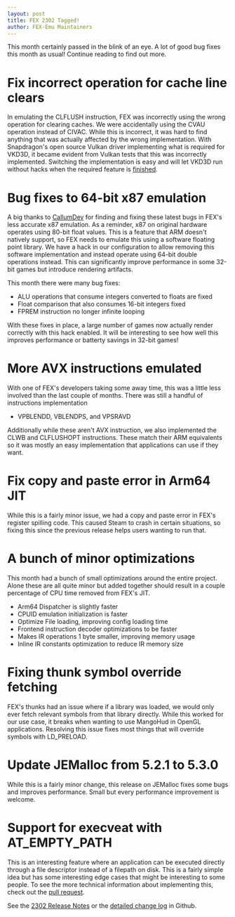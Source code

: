 ```yaml
---
layout: post
title: FEX 2302 Tagged!
author: FEX-Emu Maintainers
---
```


This month certainly passed in the blink of an eye. A lot of good bug fixes this month as usual! Continue reading to find out more.

# Fix incorrect operation for cache line clears 
In emulating the CLFLUSH instruction, FEX was incorrectly using the wrong operation for clearing caches. We were accidentally using the CVAU operation instead of CIVAC.
While this is incorrect, it was hard to find anything that was actually affected by the wrong implementation. With Snapdragon's open source Vulkan driver implementing what is required for VKD3D,
it became evident from Vulkan tests that this was incorrectly implemented. Switching the implementation is easy and will let VKD3D run without hacks
when the required feature is [finished](https://gitlab.freedesktop.org/mesa/mesa/-/merge_requests/20550).

# Bug fixes to 64-bit x87 emulation
A big thanks to [CallumDev](https://github.com/CallumDev) for finding and fixing these latest bugs in FEX's less accurate x87 emulation. As a
reminder, x87 on original hardware operates using 80-bit float values. This is a feature that ARM doesn't natively support, so FEX needs to emulate
this using a software floating point library. We have a hack in our configuration to allow removing this software implementation and instead operate
using 64-bit double operations instead. This can significantly improve performance in some 32-bit games but introduce rendering artifacts.

This month there were many bug fixes:
- ALU operations that consume integers converted to floats are fixed
- Float comparison that also consumes 16-bit integers fixed
- FPREM instruction no longer infinite looping

With these fixes in place, a large number of games now actually render correctly with this hack enabled. It will be interesting to see how well this
improves performance or batterty savings in 32-bit games!

# More AVX instructions emulated
With one of FEX's developers taking some away time, this was a little less involved than the last couple of months.
There was still a handful of instructions implementation
- VPBLENDD, VBLENDPS, and VPSRAVD

Additionally while these aren't AVX instruction, we also implemented the CLWB and CLFLUSHOPT instructions. These match their ARM equivalents so it was
mostly an easy implementation that applications can use if they want.

# Fix copy and paste error in Arm64 JIT
While this is a fairly minor issue, we had a copy and paste error in FEX's register spilling code. This caused Steam to crash in certain situations,
so fixing this since the previous release helps users wanting to run that.

# A bunch of minor optimizations
This month had a bunch of small optimizations around the entire project. Alone these are all quite minor but added together should result in a couple
percentage of CPU time removed from FEX's JIT.
- Arm64 Dispatcher is slightly faster
- CPUID emulation initialization is faster
- Optimize File loading, improving config loading time
- Frontend instruction decoder optimizations to be faster
- Makes IR operations 1 byte smaller, improving memory usage
- Inline IR constants optimization to reduce IR memory size

# Fixing thunk symbol override fetching
FEX's thunks had an issue where if a library was loaded, we would only ever fetch relevant symbols from that library directly. While this worked for
our use case, it breaks when wanting to use MangoHud in OpenGL applications. Resolving this issue fixes most things that will override symbols with
LD_PRELOAD.

# Update JEMalloc from 5.2.1 to 5.3.0
While this is a fairly minor change, this release on JEMalloc fixes some bugs and improves performance. Small but every performance improvement is
welcome.

# Support for execveat with AT_EMPTY_PATH
This is an interesting feature where an application can be executed directly through a file descriptor instead of a filepath on disk. This is a fairly
simple idea but has some interesting edge cases that might be interesting to some people. To see the more technical information about implementing
this, check out the [pull request](https://github.com/FEX-Emu/FEX/pull/2334).

See the [2302 Release Notes](https://github.com/FEX-Emu/FEX/releases/tag/FEX-2302) or the [detailed change log](https://github.com/FEX-Emu/FEX/compare/FEX-2301...FEX-2302) in Github.
